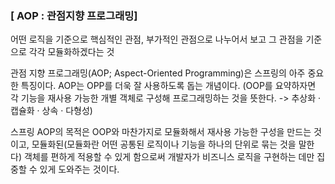 ### [ AOP : 관점지향 프로그래밍]

 어떤 로직을 기준으로 핵심적인 관점, 부가적인 관점으로 나누어서 보고 그 관점을 기준으로 각각 모듈화하겠다는 것
 
 관점 지향 프로그래밍(AOP; Aspect-Oriented Programming)은 스프링의 아주 중요한 특징이다. AOP는 OPP를 더욱 잘 사용하도록 돕는 개념이다.
(OOP를 요약하자면 각 기능을 재사용 가능한 개별 객체로 구성해 프로그래밍하는 것을 뜻한다. -> 추상화 · 캡슐화 · 상속 · 다형성)

 스프링 AOP의 목적은 OOP와 마찬가지로 모듈화해서 재사용 가능한 구성을 만드는 것이고, 모듈화된(모듈화란 어떤 공통된 로직이나 기능을 하나의 단위로 묶는 것을 말한다) 객체를 편하게 적용할 수 있게 함으로써 개발자가 비즈니스 로직을 구현하는 데만 집중할 수 있게 도와주는 것이다.
